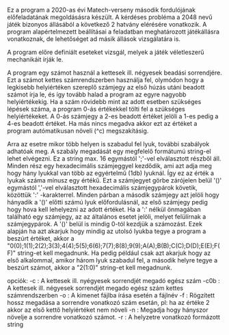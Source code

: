 Ez a program a 2020-as évi Matech-verseny második fordulójának előfeladatának megoldásásra készült. A kérdéses probléma a 2048 nevű játék bizonyos állásából a következő 2 hatvány elérésére vonatkozik. A program alapértelmezett beállításai a feladatban meghatározott játékállásra vonatkoznak, de lehetőséget ad másik állások vizsgálatára is.

A program előre definiált eseteket vizsgál, melyek a játék véletleszerű mechanikáit írják le.

A program egy számot használ a kettesek ill. négyesek beadási sorrendjére. Ezt a számot kettes számrendszerben használja fel, olymódon hogy a legkisebb helyiértéken szereplő számjegy az első húzás utáni beadott számot írja le, és így tovább halad a program az egyre nagyobb helyiértékekig. Ha a szám rövidebb mint az adott esetben szükséges lépések száma, a program 0-ás értékekkel tölti fel a szükséges helyiértékeket. A 0-ás számjegy a 2-es beadott értéket jelöli a 1-es pedig a 4-es beadott értéket. Ha más nincs megadva akkor ezt az értéket a program autómatikusan növeli (^c) megszakításig.

Arra az esetre mikor több helyen is szabadul fel lyuk, további szabályok adhatóak meg. A szabály megadását egy megfelelő formátumú string-el lehet elvégezni. Ez a string max. 16 egymástól ';'-vel elválasztott részből áll. Minden rész egy hexadecimális számjeggyel kezdődik, ami azt adja meg hogy hány lyukkal van több az egyértelmű (1db) lyuknál. Így ez az érték a lyukak száma mínusz egy értékű. Ezt a számjegyet görbe zárójelen belül '()' egymástól ','-vel elválasztott hexadecimális számjegypárok követik, közöttük ':' -karakterrel. Minden párban a második számjegy azt jelöli hogy hányadik a '()' előtti számú lyuk előfordulásnál, az első számjegy pedig hogy hova kell lehelyezni az adott értéket. Ha a ':' nélkül önmagában található egy számjegy, az az általános esetet jelöli, melyet felülírnak a számjegypárok. A '()' belül is mindig 0-tól kezdjük a számozást. Ezek alapján ha azt akarjuk hogy mindig az utolsó lyukba tegye a program a beszúrt értéket, akkor a "0(0);1(1);2(2);3(3);4(4);5(5);6(6);7(7);8(8);9(9);A(A);B(B);C(C);D(D);E(E);F(F)" string-et kell megadnunk. Ha pedig például csak azt akarjuk hogy az első alkalommal, amikor három lyuk szabadul fel, a második helyre tegye a beszúrt számot, akkor a "2(1:0)" string-et kell megadnunk.

opciók:
  -c : A kettesek ill. nyégyesek sorrendjét megadó egész szám
  -c0b : A kettesek ill. négyesek sorrendjét megado egész szám kettes számrendszerben
  -o : A kimenet fájlba írása esetén a fájlnév
  -f : Rögzített hossz megadása a sorrendre vonatkozó szám esetán, pl: ha az értéke 2 akkor az első kettő helyiértéket nem növeli
  -n : Megadja hogy hányszor növelje a sorrendre vonatkozó számot.
  -r : A helyzetre vonatkozó formázott string
